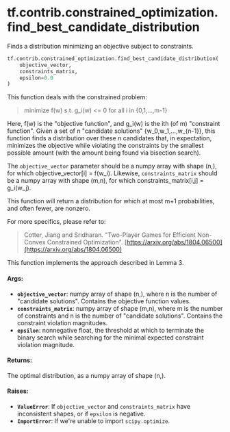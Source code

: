 <div itemscope itemtype="http://developers.google.com/ReferenceObject">
<meta itemprop="name" content="tf.contrib.constrained_optimization.find_best_candidate_distribution" />
<meta itemprop="path" content="Stable" />
</div>

# tf.contrib.constrained_optimization.find_best_candidate_distribution

Finds a distribution minimizing an objective subject to constraints.

``` python
tf.contrib.constrained_optimization.find_best_candidate_distribution(
    objective_vector,
    constraints_matrix,
    epsilon=0.0
)
```

<!-- Placeholder for "Used in" -->

This function deals with the constrained problem:

> minimize f(w)
> s.t. g_i(w) <= 0 for all i in {0,1,...,m-1}

Here, f(w) is the "objective function", and g_i(w) is the ith (of m)
"constraint function". Given a set of n "candidate solutions"
{w_0,w_1,...,w_{n-1}}, this function finds a distribution over these n
candidates that, in expectation, minimizes the objective while violating
the constraints by the smallest possible amount (with the amount being found
via bisection search).

The `objective_vector` parameter should be a numpy array with shape (n,), for
which objective_vector[i] = f(w_i). Likewise, `constraints_matrix` should be a
numpy array with shape (m,n), for which constraints_matrix[i,j] = g_i(w_j).

This function will return a distribution for which at most m+1 probabilities,
and often fewer, are nonzero.

For more specifics, please refer to:

> Cotter, Jiang and Sridharan. "Two-Player Games for Efficient Non-Convex
> Constrained Optimization".
> [https://arxiv.org/abs/1804.06500](https://arxiv.org/abs/1804.06500)

This function implements the approach described in Lemma 3.

#### Args:


* <b>`objective_vector`</b>: numpy array of shape (n,), where n is the number of
  "candidate solutions". Contains the objective function values.
* <b>`constraints_matrix`</b>: numpy array of shape (m,n), where m is the number of
  constraints and n is the number of "candidate solutions". Contains the
  constraint violation magnitudes.
* <b>`epsilon`</b>: nonnegative float, the threshold at which to terminate the binary
  search while searching for the minimal expected constraint violation
  magnitude.


#### Returns:

The optimal distribution, as a numpy array of shape (n,).



#### Raises:


* <b>`ValueError`</b>: If `objective_vector` and `constraints_matrix` have inconsistent
  shapes, or if `epsilon` is negative.
* <b>`ImportError`</b>: If we're unable to import `scipy.optimize`.